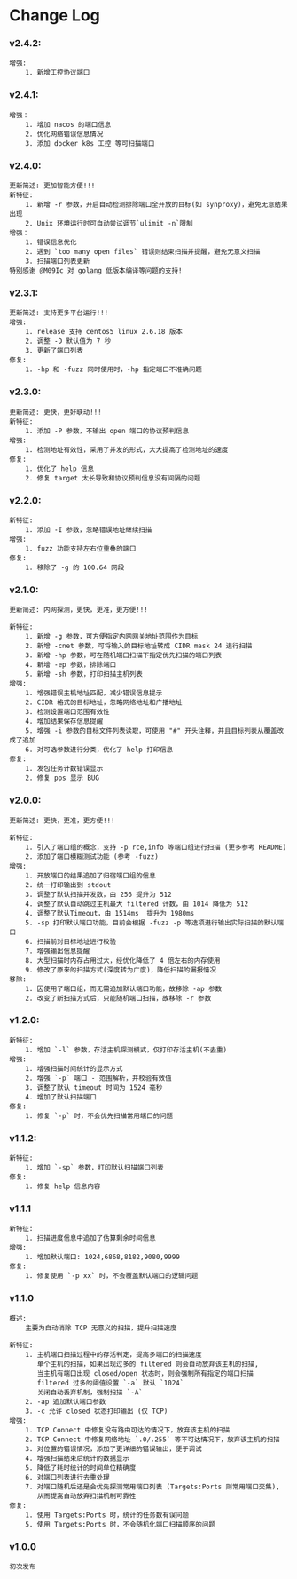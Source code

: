 # Change Log

### v2.4.2:
    增强:
        1. 新增工控协议端口

### v2.4.1:
    增强：
        1. 增加 nacos 的端口信息
        2. 优化网络错误信息情况
        3. 添加 docker k8s 工控 等可扫描端口

### v2.4.0:
    更新简述: 更加智能方便!!!
    新特征:
        1. 新增 -r 参数，开启自动检测排除端口全开放的目标(如 synproxy)，避免无意结果出现
        2. Unix 环境运行时可自动尝试调节`ulimit -n`限制
    增强：
        1. 错误信息优化
        2. 遇到 `too many open files` 错误则结束扫描并提醒，避免无意义扫描
        3. 扫描端口列表更新
    特别感谢 @M09Ic 对 golang 低版本编译等问题的支持!

### v2.3.1:
    更新简述: 支持更多平台运行!!!
    增强:
        1. release 支持 centos5 linux 2.6.18 版本
        2. 调整 -D 默认值为 7 秒
        3. 更新了端口列表
    修复:
        1. -hp 和 -fuzz 同时使用时，-hp 指定端口不准确问题

### v2.3.0:
    更新简述: 更快，更好联动!!!
    新特征:
        1. 添加 -P 参数，不输出 open 端口的协议预判信息
    增强:
        1. 检测地址有效性，采用了并发的形式，大大提高了检测地址的速度
    修复:
        1. 优化了 help 信息
        2. 修复 target 太长导致和协议预判信息没有间隔的问题

### v2.2.0:
    新特征:
        1. 添加 -I 参数，忽略错误地址继续扫描
    增强:
        1. fuzz 功能支持左右位重叠的端口
    修复:
        1. 移除了 -g 的 100.64 网段

### v2.1.0:
    更新简述: 内网探测，更快，更准，更方便!!!

    新特征:
        1. 新增 -g 参数，可方便指定内网网关地址范围作为目标
        2. 新增 -cnet 参数，可将输入的目标地址转成 CIDR mask 24 进行扫描
        3. 新增 -hp 参数，可在随机端口扫描下指定优先扫描的端口列表
        4. 新增 -ep 参数，排除端口
        5. 新增 -sh 参数，打印扫描主机列表
    增强:
        1. 增强错误主机地址匹配，减少错误信息提示
        2. CIDR 格式的目标地址，忽略网络地址和广播地址
        3. 检测设置端口范围有效性
        4. 增加结果保存信息提醒
        5. 增强 -i 参数的目标文件列表读取，可使用 "#" 开头注释，并且目标列表从覆盖改成了追加
        6. 对可选参数进行分类，优化了 help 打印信息
    修复:
        1. 发包任务计数错误显示
        2. 修复 pps 显示 BUG

### v2.0.0:
    更新简述: 更快，更准，更方便!!!

    新特征:
        1. 引入了端口组的概念，支持 -p rce,info 等端口组进行扫描 (更多参考 README)
        2. 添加了端口模糊测试功能 (参考 -fuzz)
    增强:
        1. 开放端口的结果追加了归宿端口组的信息
        2. 统一打印输出到 stdout
        3. 调整了默认扫描并发数，由 256 提升为 512
        4. 调整了默认自动跳过主机最大 filtered 计数，由 1014 降低为 512
        4. 调整了默认Timeout，由 1514ms  提升为 1980ms
        5. -sp 打印默认端口功能，目前会根据 -fuzz -p 等选项进行输出实际扫描的默认端口
        6. 扫描前对目标地址进行校验
        7. 增强输出信息提醒
        8. 大型扫描时内存占用过大，经优化降低了 4 倍左右的内存使用
        9. 修改了原来的扫描方式(深度转为广度)，降低扫描的漏报情况
    移除:
        1. 因使用了端口组，而无需追加默认端口功能，故移除 -ap 参数
        2. 改变了新扫描方式后，只能随机端口扫描，故移除 -r 参数

### v1.2.0:
    新特征:
        1. 增加 `-l` 参数，存活主机探测模式，仅打印存活主机(不去重)
    增强:
        1. 增强扫描时间统计的显示方式
        2. 增强 `-p` 端口 - 范围解析，并校验有效值
        3. 调整了默认 timeout 时间为 1524 毫秒
        4. 增加了默认扫描端口
    修复:
        1. 修复 `-p` 时，不会优先扫描常用端口的问题

### v1.1.2:
    新特征:
        1. 增加 `-sp` 参数，打印默认扫描端口列表
    修复:
        1. 修复 help 信息内容

### v1.1.1
    新特征:
        1. 扫描进度信息中追加了估算剩余时间信息
    增强:
        1. 增加默认端口: 1024,6868,8182,9080,9999
    修复:
        1. 修复使用 `-p xx` 时，不会覆盖默认端口的逻辑问题

### v1.1.0
    概述:
        主要为自动消除 TCP 无意义的扫描，提升扫描速度

    新特征:
        1. 主机端口扫描过程中的存活判定，提高多端口的扫描速度
           单个主机的扫描，如果出现过多的 filtered 则会自动放弃该主机的扫描,
           当主机有端口出现 closed/open 状态时，则会强制所有指定的端口扫描
           filtered 过多的阈值设置 `-a` 默认 `1024`
           关闭自动丢弃机制，强制扫描 `-A`
        2. -ap 追加默认端口参数
        3. -c 允许 closed 状态打印输出 (仅 TCP)
    增强:
        1. TCP Connect 中修复没有路由可达的情况下，放弃该主机的扫描
        2. TCP Connect 中修复网络地址 `.0/.255` 等不可达情况下，放弃该主机的扫描
        3. 对位置的错误情况，添加了更详细的错误输出，便于调试
        4. 增强扫描结束后统计的数据显示
        5. 降低了耗时统计的时间单位精确度
        6. 对端口列表进行去重处理
        7. 对端口随机后还是会优先探测常用端口列表 (Targets:Ports 则常用端口交集),
           从而提高自动放弃扫描机制可靠性
    修复:
        1. 使用 Targets:Ports 时，统计的任务数有误问题
        5. 使用 Targets:Ports 时，不会随机化端口扫描顺序的问题


### v1.0.0
    初次发布
